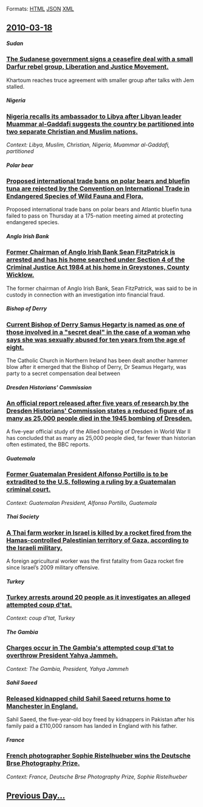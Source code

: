 
Formats: [HTML](2010/03/18/index.html)  [JSON](2010/03/18/index.json)  [XML](2010/03/18/index.xml)  

## [2010-03-18](/news/2010/03/18/index.md)

##### Sudan
### [The Sudanese government signs a ceasefire deal with a small Darfur rebel group, Liberation and Justice Movement. ](/news/2010/03/18/the-sudanese-government-signs-a-ceasefire-deal-with-a-small-darfur-rebel-group-liberation-and-justice-movement.md)
Khartoum reaches truce agreement with smaller group after talks with Jem stalled.

##### Nigeria
### [Nigeria recalls its ambassador to Libya after Libyan leader Muammar al-Gaddafi suggests the country be partitioned into two separate Christian and Muslim nations. ](/news/2010/03/18/nigeria-recalls-its-ambassador-to-libya-after-libyan-leader-muammar-al-gaddafi-suggests-the-country-be-partitioned-into-two-separate-christi.md)
_Context: Libya, Muslim, Christian, Nigeria, Muammar al-Gaddafi, partitioned_

##### Polar bear
### [Proposed international trade bans on polar bears and bluefin tuna are rejected by the Convention on International Trade in Endangered Species of Wild Fauna and Flora. ](/news/2010/03/18/proposed-international-trade-bans-on-polar-bears-and-bluefin-tuna-are-rejected-by-the-convention-on-international-trade-in-endangered-specie.md)
Proposed international trade bans on polar bears and Atlantic bluefin tuna failed to pass on Thursday at a 175-nation meeting aimed at protecting endangered species.

##### Anglo Irish Bank
### [Former Chairman of Anglo Irish Bank Sean FitzPatrick is arrested and has his home searched under Section 4 of the Criminal Justice Act 1984 at his home in Greystones, County Wicklow. ](/news/2010/03/18/former-chairman-of-anglo-irish-bank-sean-fitzpatrick-is-arrested-and-has-his-home-searched-under-section-4-of-the-criminal-justice-act-1984.md)
The former chairman of Anglo Irish Bank, Sean FitzPatrick, was said to be in custody in connection with an investigation into financial fraud.

##### Bishop of Derry
### [Current Bishop of Derry Samus Hegarty is named as one of those involved in a "secret deal" in the case of a woman who says she was sexually abused for ten years from the age of eight. ](/news/2010/03/18/current-bishop-of-derry-seamus-hegarty-is-named-as-one-of-those-involved-in-a-secret-deal-in-the-case-of-a-woman-who-says-she-was-sexually.md)
The Catholic Church in Northern Ireland has been dealt another hammer blow after it emerged that the Bishop of Derry, Dr Seamus Hegarty, was party to a secret compensation deal between 

##### Dresden Historians' Commission
### [An official report released after five years of research by the Dresden Historians' Commission states a reduced figure of as many as 25,000 people died in the 1945 bombing of Dresden. ](/news/2010/03/18/an-official-report-released-after-five-years-of-research-by-the-dresden-historians-commission-states-a-reduced-figure-of-as-many-as-25-000.md)
A five-year official study of the Allied bombing of Dresden in World War II has concluded that as many as 25,000 people died, far fewer than historian often estimated, the BBC reports.

##### Guatemala
### [Former Guatemalan President Alfonso Portillo is to be extradited to the U.S. following a ruling by a Guatemalan criminal court. ](/news/2010/03/18/former-guatemalan-president-alfonso-portillo-is-to-be-extradited-to-the-u-s-following-a-ruling-by-a-guatemalan-criminal-court.md)
_Context: Guatemalan President, Alfonso Portillo, Guatemala_

##### Thai Society
### [A Thai farm worker in Israel is killed by a rocket fired from the Hamas-controlled Palestinian territory of Gaza, according to the Israeli military. ](/news/2010/03/18/a-thai-farm-worker-in-israel-is-killed-by-a-rocket-fired-from-the-hamas-controlled-palestinian-territory-of-gaza-according-to-the-israeli-m.md)
A foreign agricultural worker was the first fatality from Gaza rocket fire since Israel’s 2009 military offensive.

##### Turkey
### [Turkey arrests around 20 people as it investigates an alleged attempted coup d'tat. ](/news/2010/03/18/turkey-arrests-around-20-people-as-it-investigates-an-alleged-attempted-coup-d-etat.md)
_Context: coup d'tat, Turkey_

##### The Gambia
### [Charges occur in The Gambia's attempted coup d'tat to overthrow President Yahya Jammeh. ](/news/2010/03/18/charges-occur-in-the-gambia-s-attempted-coup-d-etat-to-overthrow-president-yahya-jammeh.md)
_Context: The Gambia, President, Yahya Jammeh_

##### Sahil Saeed
### [Released kidnapped child Sahil Saeed returns home to Manchester in England. ](/news/2010/03/18/released-kidnapped-child-sahil-saeed-returns-home-to-manchester-in-england.md)
Sahil Saeed, the five-year-old boy freed by kidnappers in Pakistan after his family paid a &pound;110,000 ransom has landed in England with his father.

##### France
### [French photographer Sophie Ristelhueber wins the Deutsche Brse Photography Prize. ](/news/2010/03/18/french-photographer-sophie-ristelhueber-wins-the-deutsche-borse-photography-prize.md)
_Context: France, Deutsche Brse Photography Prize, Sophie Ristelhueber_

## [Previous Day...](/news/2010/03/17/index.md)

